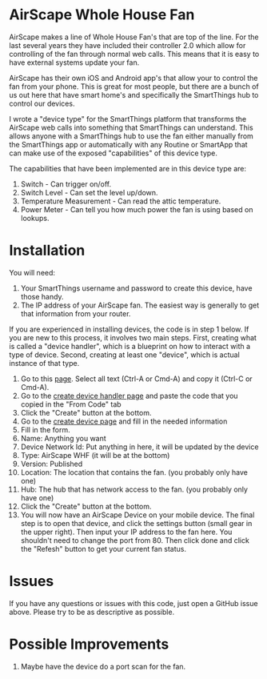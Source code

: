 # AirScape Whole House Fan

AirScape makes a line of Whole House Fan's that are top of the line.  For the last several years they have included their controller 2.0 which allow for controlling of the fan through normal web calls.  This means that it is easy to have external systems update your fan.

AirScape has their own iOS and Android app's that allow your to control the fan from your phone.  This is great for most people, but there are a bunch of us out here that have smart home's and specifically the SmartThings hub to control our devices.

I wrote a "device type" for the SmartThings platform that transforms the AirScape web calls into something that SmartThings can understand.  This allows anyone with a SmartThings hub to use the fan either manually from the SmartThings app or automatically with any Routine or SmartApp that can make use of the exposed "capabilities" of this device type.

The capabilities that have been implemented are in this device type are:

1. Switch - Can trigger on/off.
1. Switch Level - Can set the level up/down.
1. Temperature Measurement - Can read the attic temperature.
1. Power Meter - Can tell you how much power the fan is using based on lookups.

# Installation

You will need:

1. Your SmartThings username and password to create this device, have those handy.
1. The IP address of your AirScape fan.  The easiest way is generally to get that information from your router.

If you are experienced in installing devices, the code is in step 1 below.  If you are new to this process, it involves two main steps.  First, creating what is called a "device handler", which is a blueprint on how to interact with a type of device. Second, creating at least one "device", which is actual instance of that type.

1. Go to this [page](https://raw.githubusercontent.com/tgsoverly/smart-things/master/devicetypes/tgsoverly/air-scape-whf.src/air-scape-whf.groovy). Select all text (Ctrl-A or Cmd-A) and copy it (Ctrl-C or Cmd-A).  
1. Go to the [create device handler page](https://graph.api.smartthings.com/ide/device/create) and paste the code that you copied in the "From Code" tab
1. Click the "Create" button at the bottom.
1. Go to the [create device page](https://graph.api.smartthings.com/device/create) and fill in the needed information
1. Fill in the form.
  1. Name: Anything you want
  1. Device Network Id: Put anything in here, it will be updated by the device
  1. Type: AirScape WHF (it will be at the bottom)
  1. Version: Published
  1. Location: The location that contains the fan. (you probably only have one)
  1. Hub: The hub that has network access to the fan. (you probably only have one)
1. Click the "Create" button at the bottom.
1. You will now have an AirScape Device on your mobile device.  The final step is to open that device, and click the settings button (small gear in the upper right).  Then input your IP address to the fan here.  You shouldn't need to change the port from 80.  Then click done and click the "Refesh" button to get your current fan status.

# Issues

If you have any questions or issues with this code, just open a GitHub issue above.  Please try to be as descriptive as possible.

# Possible Improvements

1. Maybe have the device do a port scan for the fan.
